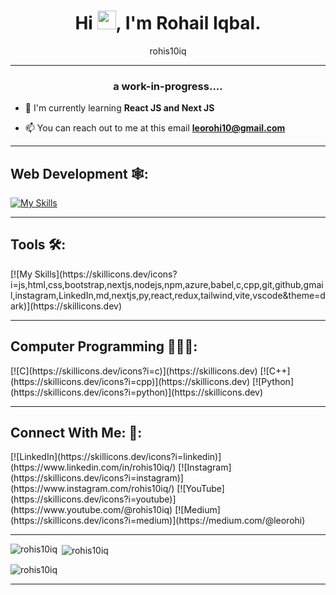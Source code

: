 <h1 align="center">Hi <img src="https://raw.githubusercontent.com/MartinHeinz/MartinHeinz/master/wave.gif" width="30px">, I'm Rohail Iqbal.</h1>
<p align="center">rohis10iq</p>

<hr>

<h3 align="center">a work-in-progress....</h3>

- 🔭 I'm currently learning **React JS and Next JS** 

- 📫 You can reach out to me at this email **leorohi10@gmail.com**

<hr>

<h2 align="left">Web Development 🕸:</h2>

[![My Skills](https://skillicons.dev/icons?i=js,html,css,bootstrap,tailwind,react,redux,nextjs&theme=dark)](https://skillicons.dev)


<hr>

<h2 align="left">Tools 🛠:</h2>
[![My Skills](https://skillicons.dev/icons?i=js,html,css,bootstrap,nextjs,nodejs,npm,azure,babel,c,cpp,git,github,gmail,instagram,LinkedIn,md,nextjs,py,react,redux,tailwind,vite,vscode&theme=dark)](https://skillicons.dev)

<hr>

<h2 align="left">Computer Programming 👨🏻‍💻:</h2>
<p align="left">
  [![C](https://skillicons.dev/icons?i=c)](https://skillicons.dev)
  [![C++](https://skillicons.dev/icons?i=cpp)](https://skillicons.dev)
  [![Python](https://skillicons.dev/icons?i=python)](https://skillicons.dev)
</p>

<hr>

<h2 align="left">Connect With Me: 🤝:</h2>
<p align="left">
  [![LinkedIn](https://skillicons.dev/icons?i=linkedin)](https://www.linkedin.com/in/rohis10iq/)
  [![Instagram](https://skillicons.dev/icons?i=instagram)](https://www.instagram.com/rohis10iq/)
  [![YouTube](https://skillicons.dev/icons?i=youtube)](https://www.youtube.com/@rohis10iq)
  [![Medium](https://skillicons.dev/icons?i=medium)](https://medium.com/@leorohi)
</p>

<hr>

<p><img align="left" src="https://github-readme-stats.vercel.app/api/top-langs?username=rohis10iq&show_icons=true&locale=en&layout=compact" alt="rohis10iq" /></p>

<p>&nbsp;<img align="center" src="https://github-readme-stats.vercel.app/api?username=rohis10iq&show_icons=true&locale=en" alt="rohis10iq" /></p>

<p><img align="center" src="https://github-readme-streak-stats.herokuapp.com/?user=rohis10iq&" alt="rohis10iq" /></p>

<hr>
